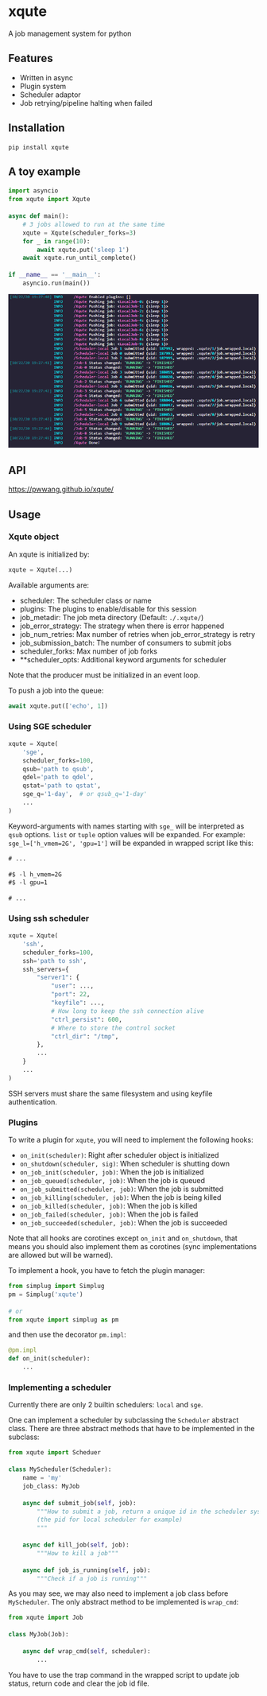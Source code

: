 # xqute

A job management system for python

## Features

- Written in async
- Plugin system
- Scheduler adaptor
- Job retrying/pipeline halting when failed

## Installation

```
pip install xqute
```

## A toy example
```python
import asyncio
from xqute import Xqute

async def main():
    # 3 jobs allowed to run at the same time
    xqute = Xqute(scheduler_forks=3)
    for _ in range(10):
        await xqute.put('sleep 1')
    await xqute.run_until_complete()

if __name__ == '__main__':
    asyncio.run(main())
```

![xqute](./xqute.png)


## API
https://pwwang.github.io/xqute/

## Usage

### Xqute object

An xqute is initialized by:
```python
xqute = Xqute(...)
```
Available arguments are:

- scheduler: The scheduler class or name
- plugins: The plugins to enable/disable for this session
- job_metadir: The job meta directory (Default: `./.xqute/`)
- job_error_strategy: The strategy when there is error happened
- job_num_retries: Max number of retries when job_error_strategy is retry
- job_submission_batch: The number of consumers to submit jobs
- scheduler_forks: Max number of job forks
- **scheduler_opts: Additional keyword arguments for scheduler

Note that the producer must be initialized in an event loop.

To push a job into the queue:
```python
await xqute.put(['echo', 1])
```

### Using SGE scheduler
```python
xqute = Xqute(
    'sge',
    scheduler_forks=100,
    qsub='path to qsub',
    qdel='path to qdel',
    qstat='path to qstat',
    sge_q='1-day',  # or qsub_q='1-day'
    ...
)
```
Keyword-arguments with names starting with `sge_` will be interpreted as `qsub` options. `list` or `tuple` option values will be expanded. For example:
`sge_l=['h_vmem=2G', 'gpu=1']` will be expanded in wrapped script like this:
```shell
# ...

#$ -l h_vmem=2G
#$ -l gpu=1

# ...
```

### Using ssh scheduler

```python
xqute = Xqute(
    'ssh',
    scheduler_forks=100,
    ssh='path to ssh',
    ssh_servers={
        "server1": {
            "user": ...,
            "port": 22,
            "keyfile": ...,
            # How long to keep the ssh connection alive
            "ctrl_persist": 600,
            # Where to store the control socket
            "ctrl_dir": "/tmp",
        },
        ...
    }
    ...
)
```

SSH servers must share the same filesystem and using keyfile authentication.

### Plugins

To write a plugin for `xqute`, you will need to implement the following hooks:

- `on_init(scheduler)`: Right after scheduler object is initialized
- `on_shutdown(scheduler, sig)`: When scheduler is shutting down
- `on_job_init(scheduler, job)`: When the job is initialized
- `on_job_queued(scheduler, job)`: When the job is queued
- `on_job_submitted(scheduler, job)`: When the job is submitted
- `on_job_killing(scheduler, job)`: When the job is being killed
- `on_job_killed(scheduler, job)`: When the job is killed
- `on_job_failed(scheduler, job)`: When the job is failed
- `on_job_succeeded(scheduler, job)`: When the job is succeeded

Note that all hooks are corotines except `on_init` and `on_shutdown`, that means you should also implement them as corotines (sync implementations are allowed but will be warned).

To implement a hook, you have to fetch the plugin manager:

```python
from simplug import Simplug
pm = Simplug('xqute')

# or
from xqute import simplug as pm
```

and then use the decorator `pm.impl`:

```python
@pm.impl
def on_init(scheduler):
    ...
```

### Implementing a scheduler

Currently there are only 2 builtin schedulers: `local` and `sge`.

One can implement a scheduler by subclassing the `Scheduler` abstract class. There are three abstract methods that have to be implemented in the subclass:

```python
from xqute import Scheduer

class MyScheduler(Scheduler):
    name = 'my'
    job_class: MyJob

    async def submit_job(self, job):
        """How to submit a job, return a unique id in the scheduler system
        (the pid for local scheduler for example)
        """

    async def kill_job(self, job):
        """How to kill a job"""

    async def job_is_running(self, job):
        """Check if a job is running"""
```

As you may see, we may also need to implement a job class before `MyScheduler`. The only abstract method to be implemented is `wrap_cmd`:
```python
from xqute import Job

class MyJob(Job):

    async def wrap_cmd(self, scheduler):
        ...
```

You have to use the trap command in the wrapped script to update job status, return code and clear the job id file.
